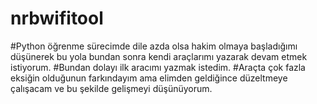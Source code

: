 # nrbwifitool
#Python öğrenme sürecimde dile azda olsa hakim olmaya başladığımı düşünerek bu yola bundan sonra kendi araçlarımı yazarak devam etmek istiyorum.
#Bundan dolayı ilk aracımı yazmak istedim.
#Araçta çok fazla eksiğin olduğunun farkındayım ama elimden geldiğince düzeltmeye çalışacam ve bu şekilde gelişmeyi düşünüyorum.
